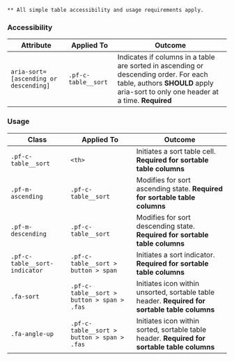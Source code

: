 `** All simple table accessibility and usage requirements apply.`

### Accessibility

| Attribute | Applied To | Outcome |
| -- | -- | -- |
| `aria-sort=[ascending or descending]` | `.pf-c-table__sort` | Indicates if columns in a table are sorted in ascending or descending order. For each table, authors __SHOULD__ apply aria-sort to only one header at a time. **Required**|

### Usage

| Class | Applied To | Outcome |
| -- | -- | -- |
| `.pf-c-table__sort`                     | `<th>`                                              | Initiates a sort table cell. **Required for sortable table columns** |
| `.pf-m-ascending`                       | `.pf-c-table__sort`                                 | Modifies for sort ascending state. **Required for sortable table columns** |
| `.pf-m-descending`                      | `.pf-c-table__sort`                                 | Modifies for sort descending state. **Required for sortable table columns** |
| `.pf-c-table__sort-indicator`           | `.pf-c-table__sort > button > span`                                            | Initiates a sort indicator. **Required for sortable table columns** |
| `.fa-sort`                              | `.pf-c-table__sort > button > span > .fas`                 | Initiates icon within unsorted, sortable table header. **Required for sortable table columns** |
| `.fa-angle-up`                          | `.pf-c-table__sort > button > span > .fas`                 | Initiates icon within sorted, sortable table header. **Required for sortable table columns** |
